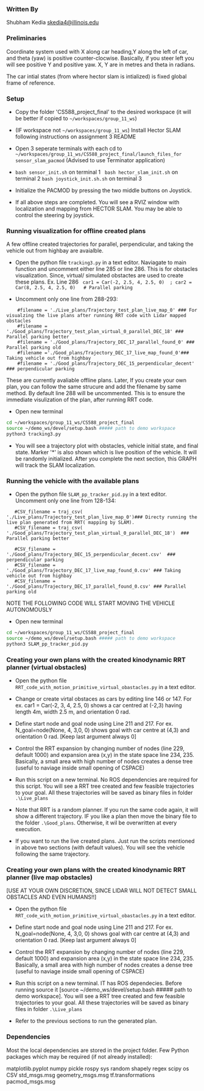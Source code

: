 ### Written By
Shubham Kedia
skedia4@illinois.edu

### Preliminaries
Coordinate system used with X along car heading,Y along the left of car, and theta (yaw) is positive counter-clocwise. Basically, if you steer left you will see positive Y and positive yaw. X, Y are in metres and theta in radians.

The car intial states (from where hector slam is intialized) is fixed global frame of reference.


### Setup

* Copy the folder 'CS588_project_final' to the desired workspace (it will be better if copied to `~/workspaces/group_11_ws`)

* (IF workspace not `~/workspaces/group_11_ws`) Install Hector SLAM following instructions on assignment 3 README

* Open 3 seperate terminals with each cd to `~/workspaces/group_11_ws/CS588_project_final/launch_files_for sensor_slam_pacmod`  (Advised to use Terminator application)

* `bash sensor_init.sh` on terminal 1
` bash hector_slam_init.sh` on terminal 2
`bash joystick_init.sh.sh` on terminal 3

* Initialize the PACMOD by pressing the two middle buttons on Joystick. 

* If all above steps are completed. You will see a RVIZ window with localization and mapping from HECTOR SLAM. You may be able to control the steering by joystick.


### Running visualization for offline created plans
A few offline created trajectories for parallel, perpendicular, and taking the vehicle out from highbay are avaialble.

* Open the python file `tracking3.py` in a text editor. Naviagate to main function and uncomment either line 285 or line 286. This is for obstacles  visualization. Since, virtual/ simulated obstactes are used to create these plans.
 Ex. Line 286 ` car1 = Car(-2, 2.5, 4, 2.5, 0)	; car2 = Car(8, 2.5, 4, 2.5, 0)   # Parallel parking`

* Uncomment only one line from 288-293: 
```   filename = './Live_plans/Trajectory_test_plan_virtual_0'    ### For visualzing the live plans after running RRT code with simulated obstacles
    #filename = './Live_plans/Trajectory_test_plan_live_map_0' ### For visualzing the live plans after running RRT code with Lidar mapped obstacles
    #filename = './Good_plans/Trajectory_test_plan_virtual_0_parallel_DEC_18' ### Parallel parking better
    #filename = './Good_plans/Trajectory_DEC_17_parallel_found_0' ### Parallel parking old 
    #filename ='./Good_plans/Trajectory_DEC_17_live_map_found_0'### Taking vehicle out from highbay
    #filename = './Good_plans/Trajectory_DEC_15_perpendicular_decent' ### perpendicular parking
```
These are currently avaliable offline plans. Later, If you create your own plan, you can follow the same strucure and add the filename by same method.
By default line 288 will be uncommented. This is to ensure the immediate visulization of the plan, after running RRT code.

* Open new terminal
```bash 
cd ~/workspaces/group_11_ws/CS588_project_final
source ~/demo_ws/devel/setup.bash ##### path to demo workspace 
python3 tracking3.py         
```

* You will see a trajectory plot with obstacles, vehicle initial state, and final state. Marker '*' is also shown which is live position of the vehicle. It will be randomly initialized. After you complete the next section, this GRAPH will track the SLAM localization.

### Running the vehicle with the available plans

* Open the python file `SLAM_pp_tracker_pid.py` in a text editor. Uncomment only one line from 128-134: 
```CSV_filename = traj_csv( './Live_plans/Trajectory_test_plan_virtual_0') #### Default. Directy running the live plan generated from RRT(virtual obstacles).
   #CSV_filename = traj_csv( './Live_plans/Trajectory_test_plan_live_map_0')### Directy running the live plan generated from RRT( mapping by SLAM).
   #CSV_filename = traj_csv( './Good_plans/Trajectory_test_plan_virtual_0_parallel_DEC_18')  ### Parallel parking better
        
   #CSV_filename = './Good_plans/Trajectory_DEC_15_perpendicular_decent.csv'  ### perpendicular parking
   #CSV_filename = './Good_plans/Trajectory_DEC_17_live_map_found_0.csv' ### Taking vehicle out from highbay
   #CSV_filename = './Good_plans/Trajectory_DEC_17_parallel_found_0.csv' ### Parallel parking old 
```
NOTE THE FOLLOWING CODE WILL START MOVING THE VEHICLE AUTONOMOUSLY
* Open new terminal
```bash 
cd ~/workspaces/group_11_ws/CS588_project_final
source ~/demo_ws/devel/setup.bash ##### path to demo workspace 
python3 SLAM_pp_tracker_pid.py        
```

### Creating your own plans with the created kinodynamic RRT planner (virtual obstacles)

* Open the python file `RRT_code_with_motion_primitive_virtual_obastacles.py` in a text editor.

* Change or create virtal obstaces as cars by editing line 146 or 147. For ex. car1 = Car(-2, 3, 4, 2.5, 0) shows a car centred at (-2,3) having length 4m, width 2.5 m, and orientation 0 rad.

* Define start node and goal node using Line 211 and 217. For ex.  N_goal=node(None, 4, 3,0, 0) shows goal with car centre at (4,3) and orientation 0 rad. [Keep last argument always 0]

* Control the RRT expansion by changing number of nodes (line 229, default 1000) and expansion area (x,y) in the state space line 234, 235. Basically, a small area with high number of nodes creates a dense tree (useful to naviage inside small opening of CSPACE)

* Run this script on a new terminal. No ROS dependencies are required for this script. You will see a RRT tree created and few feasible trajectories to your goal. All these trajectories will be saved as binary files in folder `.\Live_plans`

* Note that RRT is a random planner. If you run the same code again, it will show a different trajectory. IF you like a plan then move the binary file to the folder `.\Good_plans`. Otherwise, it wil be overwritten at every execution.

* If you want to run the live created plans.  Just run the scripts mentioned in above two sections (with default values). You will see the vehicle following the same trajectory.

### Creating your own plans with the created kinodynamic RRT planner (live map obstacles) 
[USE AT YOUR OWN DISCRETION, SINCE LIDAR WILL NOT DETECT SMALL OBSTACLES AND EVEN HUMANS!!]

* Open the python file `RRT_code_with_motion_primitive_virtual_obastacles.py` in a text editor.

* Define start node and goal node using Line 211 and 217. For ex.  N_goal=node(None, 4, 3,0, 0) shows goal with car centre at (4,3) and orientation 0 rad. [Keep last argument always 0]

* Control the RRT expansion by changing number of nodes (line 229, default 1000) and expansion area (x,y) in the state space line 234, 235. Basically, a small area with high number of nodes creates a dense tree (useful to naviage inside small opening of CSPACE)

* Run this script on a new terminal. IT has ROS dependecies. Before running source it [source ~/demo_ws/devel/setup.bash ##### path to demo workspace].  You will see a RRT tree created and few feasible trajectories to your goal. All these trajectories will be saved as binary files in folder `.\Live_plans`

* Refer to the previous sections to run the generated plan.

### Dependencies

Most the local dependencies are stored in the project folder. Few Python packages which may be required (if not already installed):

matplotlib.pyplot
numpy
pickle
rospy
sys
random
shapely
regex
scipy
os
CSV
std_msgs.msg
geometry_msgs.msg
tf.transformations
pacmod_msgs.msg

